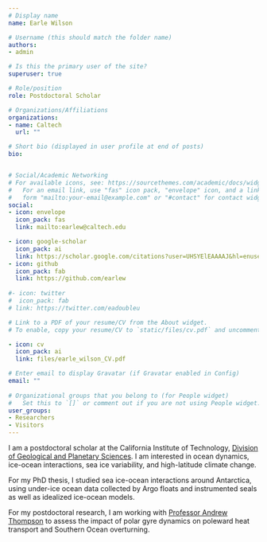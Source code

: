 ```yaml
---
# Display name
name: Earle Wilson

# Username (this should match the folder name)
authors:
- admin

# Is this the primary user of the site?
superuser: true

# Role/position
role: Postdoctoral Scholar

# Organizations/Affiliations
organizations:
- name: Caltech
  url: ""

# Short bio (displayed in user profile at end of posts)
bio: 


# Social/Academic Networking
# For available icons, see: https://sourcethemes.com/academic/docs/widgets/#icons
#   For an email link, use "fas" icon pack, "envelope" icon, and a link in the
#   form "mailto:your-email@example.com" or "#contact" for contact widget.
social:
- icon: envelope
  icon_pack: fas
  link: mailto:earlew@caltech.edu

- icon: google-scholar
  icon_pack: ai
  link: https://scholar.google.com/citations?user=UHSYElEAAAAJ&hl=enuser=sIwtMXoAAAAJ
- icon: github
  icon_pack: fab
  link: https://github.com/earlew
  
#- icon: twitter
#  icon_pack: fab
# link: https://twitter.com/eadoubleu

# Link to a PDF of your resume/CV from the About widget.
# To enable, copy your resume/CV to `static/files/cv.pdf` and uncomment the lines below.  

- icon: cv
  icon_pack: ai
  link: files/earle_wilson_CV.pdf

# Enter email to display Gravatar (if Gravatar enabled in Config)
email: ""
  
# Organizational groups that you belong to (for People widget)
#   Set this to `[]` or comment out if you are not using People widget.  
user_groups:
- Researchers
- Visitors
---
```


I am a postdoctoral scholar at the California Institute of Technology, [Division of Geological and Planetary Sciences](http://www.gps.caltech.edu). I am interested in ocean dynamics, ice-ocean interactions, sea ice variability, and high-latitude climate change. 

For my PhD thesis, I studied sea ice-ocean interactions around Antarctica, using under-ice ocean data collected by Argo floats and instrumented seals as well as idealized ice-ocean models.

For my postdoctoral research, I am working with [Professor Andrew Thompson](http://web.gps.caltech.edu/~andrewt/index.html) to assess the impact of polar gyre dynamics on poleward heat transport and Southern Ocean overturning.
